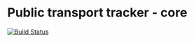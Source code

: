 # Public transport tracker - core
[![Build Status](https://travis-ci.org/Public-transport-tracking/core.svg?branch=master)](https://travis-ci.org/Public-transport-tracking/core)
